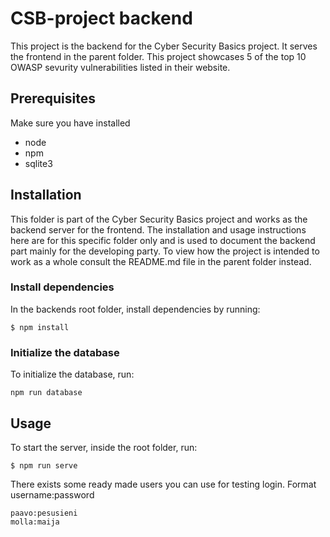 # CSB-project backend
This project is the backend for the Cyber Security Basics project. It serves the frontend in the parent folder. This project showcases 5 of the top 10 OWASP sevurity vulnerabilities listed in their website.

## Prerequisites
Make sure you have installed
- node
- npm
- sqlite3

## Installation
This folder is part of the Cyber Security Basics project and works as the backend server for the frontend. The installation and usage instructions here are for this specific folder only and is used to document the backend part mainly for the developing party. To view how the project is intended to work as a whole consult the README.md file in the parent folder instead.  

### Install dependencies
In the backends root folder, install dependencies by running:

```
$ npm install
```

### Initialize the database
To initialize the database, run:
```
npm run database
```

## Usage
To start the server, inside the root folder, run:
```
$ npm run serve
```

There exists some ready made users you can use for testing login. Format username:password
```
paavo:pesusieni
molla:maija
```